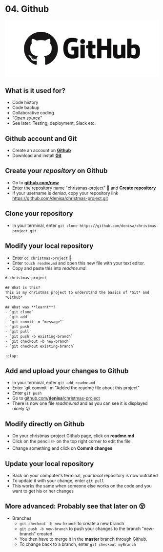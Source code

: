 # 04. Github

[![Github][github_image]][github_link]

## What is it used for?
- Code history
- Code backup
- Collaborative coding
- "*Open source*"
- See later: Testing, deployment, Slack etc.

## Github account and Git
- Create an account on [**Github**](github.com/join)
- Download and install [**Git**](git-scm.com/downloads)

## Create your *repository* on Github
- Go to [**github.com/new**](github.com/new)
- Enter the repository name "christmas-project" :santa: and **Create repository**
- If your username is *denisa*, copy your repository link https://github.com/denisa/christmas-project.git

## **Clone** your repository
- In your terminal, enter `git clone https://github.com/denisa/christmas-project.git`

## Modify your **local** repository
- Enter `cd christmas-project` :open_file_folder:
- Enter `touch readme.md` and open this new file with your text editor.
- Copy and paste this into *readme.md*:
```
# christmas-project

## What is this?
This is my christmas project to understand the basics of *Git* and *Github*

## What was **learnt**?
- `git clone`
- `git add`
- `git commit -m "message"`
- `git push`
- `git pull`
- `git push -b existing-branch`
- `git checkout -b new-branch`
- `git checkout existing-branch`

:clap:
```

## Add and upload your changes to Github
- In your terminal, enter `git add readme.md`
- Enter `git commit -m "Added the readme file about this project"
- Enter `git push`
- Go to [github.com/**denisa**/christmas-project](github.com/denisa/christmas-project)
- There is now one file *readme.md* and as you can see it is displayed nicely :open_mouth:

## Modify directly on Github
- On your christmas-project Github page, click on **readme.md**
- Click on the pencil :pencil2: on the top right corner to edit the file
- Change something and click on **Commit changes**

## Update your local repository
- Back on your computer's terminal, your *local* repository is now outdated
- To update it with your change, enter `git pull`
- This works the same when someone else works on the code and you want to get his or her changes

## More advanced: Probably see that later on :dizzy_face:
- Branches
  - `git checkout -b new-branch` to create a new branch`
  - `git push -b new-branch` to push your changes to the branch "new-branch" created
  - You then have to merge it in the **master** branch through Github.
  - To change back to a branch, enter `git checkout myBranch`
  
[github_image]: /internals/icons/github.png
[github_link]: github.com/join